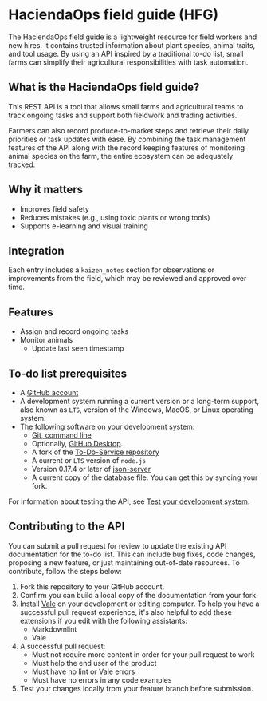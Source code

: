 # HaciendaOps field guide (HFG)

The HaciendaOps field guide is a lightweight resource for field workers and new hires. It contains trusted information about plant species, animal traits, and tool usage. By using an API inspired by a traditional to-do list, small farms can simplify their agricultural responsibilities with task automation.

## What is the HaciendaOps field guide?

This REST API is a tool that allows small farms and agricultural teams to track ongoing tasks and support both fieldwork and trading activities.

Farmers can also record produce-to-market steps and retrieve their daily priorities or task updates with ease. By combining
the task management features of the API along with the record keeping features of monitoring animal species on the farm,
the entire ecosystem can be adequately tracked.

## Why it matters

- Improves field safety
- Reduces mistakes (e.g., using toxic plants or wrong tools)
- Supports e-learning and visual training

## Integration

Each entry includes a `kaizen_notes` section for observations or improvements from the field, which may be reviewed and approved over time.

## Features

- Assign and record ongoing tasks
- Monitor animals
    - Update last seen timestamp

## To-do list prerequisites

- A [GitHub account](https://github.com)
- A development system running a current version or a
long-term support, also known as `LTS`, version of the Windows, MacOS, or Linux operating system.
- The following software on your development system:
    - [Git, command line](https://docs.github.com/en/get-started/quickstart/set-up-git)
    - Optionally, [GitHub Desktop](https://desktop.github.com).
    - A fork of the [To-Do-Service repository](https://github.com/UWC2-APIDOC/to-do-service-sp25)
    - A current or `LTS` version of `node.js`
    - Version 0.17.4 or later of [json-server](https://www.npmjs.com/package/json-server)
    - A current copy of the database file. You can get this by syncing your fork.

For information about testing the API, see [Test your development system](https://github.com/UWC2-APIDOC/to-do-service-sp25/blob/main/docs/before-you-start-a-tutorial.md#test-your-development-system).

## Contributing to the API

You can submit a pull request for review to update the existing API documentation for the to-do list.
This can include bug fixes, code changes, proposing a new feature, or just maintaining out-of-date resources.
To contribute, follow the steps below:

1. Fork this repository to your GitHub account.
2. Confirm you can build a local copy of the documentation from your fork.
3. Install [Vale](https://vale.sh/) on your development or editing computer.
   To help you have a successful pull request experience, it's also helpful
   to add these extensions if you edit with the following assistants:
    - Markdownlint
    - Vale
4. A successful pull request:
    - Must not require more content in order for your pull request to work
    - Must help the end user of the product
    - Must have no lint or Vale errors
    - Must have no errors in any code examples
5. Test your changes locally from your feature branch before submission.

